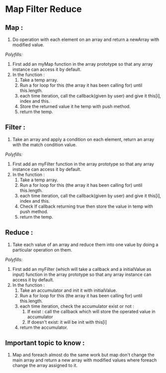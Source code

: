 # Map Filter Reduce

## Map :

1. Do operation with each element on an array and return a newArray with modified value.

_Polyfills:_

1. First add an myMap function in the array prototype so that any array instance can access it by default.
2. In the function :
   1. Take a temp array.
   2. Run a for loop for this (the array it has been calling for) until this.length.
   3. each time iteration, call the callback(given by user) and give it this[i], index and this.
   4. Store the returned value it he temp with push method.
   5. return the temp.

## Filter :

1. Take an array and apply a condition on each element, return an array with the match condition value.

_Polyfills:_

1. First add an myFilter function in the array prototype so that any array instance can access it by default.
1. In the function :
   1. Take a temp array.
   2. Run a for loop for this (the array it has been calling for) until this.length.
   3. each time iteration, call the callback(given by user) and give it this[i], index and this.
   4. Check If callback returning true then store the value in temp with push method.
   5. return the temp.

## Reduce :

1. Take each value of an array and reduce them into one value by doing a particular operation on them.

_Polyfills:_

1. First add an myFilter (which will take a callback and a initialValue as input) function in the array prototype so that any array instance can access it by default.
1. In the function :
   1. Take an accumulator and init it with initialValue.
   2. Run a for loop for this (the array it has been calling for) until this.length.
   3. each time iteration, check the accumulator exist or not :
      1. If exist : call the callback which will store the operated value in accumulator
      2. If doesn't exist: it will be init with this[i]
   4. return the accumulator.

## Important topic to know :

1. Map and foreach almost do the same work but map don't change the main array and return a new array with modified values where foreach change the array assigned to it.
